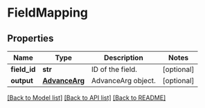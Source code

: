 # FieldMapping

## Properties
Name | Type | Description | Notes
------------ | ------------- | ------------- | -------------
**field_id** | **str** | ID of the field. | [optional] 
**output** | [**AdvanceArg**](AdvanceArg.md) | AdvanceArg object. | [optional] 

[[Back to Model list]](../README.md#documentation-for-models) [[Back to API list]](../README.md#documentation-for-api-endpoints) [[Back to README]](../README.md)


